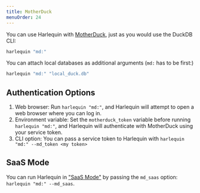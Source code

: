 ```yaml
---
title: MotherDuck
menuOrder: 24
---
```


You can use Harlequin with [MotherDuck](https://motherduck.com/), just as you would use the DuckDB CLI:

```bash
harlequin "md:"
```

You can attach local databases as additional arguments (`md:` has to be first:)

```bash
harlequin "md:" "local_duck.db"
```

## Authentication Options

1. Web browser: Run `harlequin "md:"`, and Harlequin will attempt to open a web browser where you can log in.
2. Environment variable: Set the `motherduck_token` variable before running `harlequin "md:"`, and Harlequin will authenticate with MotherDuck using your service token.
3. CLI option: You can pass a service token to Harlequin with `harlequin "md:" --md_token <my token>`

## SaaS Mode

You can run Harlequin in ["SaaS Mode"](https://motherduck.com/docs/authenticating-to-motherduck#authentication-using-saas-mode) by passing the `md_saas` option: `harlequin "md:" --md_saas`.
